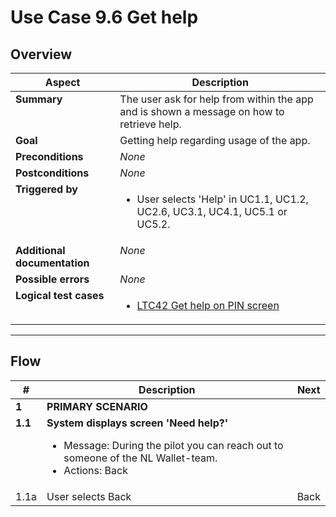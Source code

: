 # Use Case 9.6 Get help

## Overview

| Aspect                       | Description                                                                                 |
|------------------------------|---------------------------------------------------------------------------------------------|
| **Summary**                  | The user ask for help from within the app and is shown a message on how to retrieve help.   |
| **Goal**                     | Getting help regarding usage of the app.                                                    |
| **Preconditions**            | *None*                                                                                      |
| **Postconditions**           | *None*                                                                                      |
| **Triggered by**             | <ul><li>User selects 'Help' in UC1.1, UC1.2, UC2.6, UC3.1, UC4.1, UC5.1 or UC5.2.</li></ul> |
| **Additional documentation** | *None*                                                                                      |
| **Possible errors**          | *None*                                                                                      |
| **Logical test cases**       | <ul><li>[LTC42 Get help on PIN screen](../logical-test-cases.md#ltc42)</li></ul>            |


---

## Flow

| #       | Description                                                                                                                                                  | Next |
|---------|--------------------------------------------------------------------------------------------------------------------------------------------------------------|------|
| **1**   | **PRIMARY SCENARIO**                                                                                                                                         |      |
| **1.1** | **System displays screen 'Need help?'**<ul><li>Message: During the pilot you can reach out to someone of the NL Wallet-team.</li><li>Actions: Back</li></ul> |      |
| 1.1a    | User selects Back                                                                                                                                            | Back |
<style>td {vertical-align:top}</style>